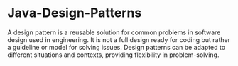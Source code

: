 # Java-Design-Patterns
A design pattern is a reusable solution for common problems in software design used in engineering. It is not a full design ready for coding but rather a guideline or model for solving issues. Design patterns can be adapted to different situations and contexts, providing flexibility in problem-solving.
